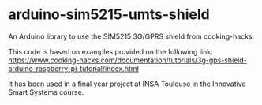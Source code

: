 # arduino-sim5215-umts-shield
An Arduino library to use the SIM5215 3G/GPRS shield from cooking-hacks.

This code is based on examples provided on the following link: https://www.cooking-hacks.com/documentation/tutorials/3g-gps-shield-arduino-raspberry-pi-tutorial/index.html

It has been used in a final year project at INSA Toulouse in the Innovative Smart Systems course.
